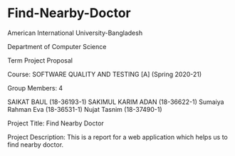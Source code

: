 # Find-Nearby-Doctor
American International University-Bangladesh

Department of Computer Science

Term Project Proposal

Course: SOFTWARE QUALITY AND TESTING [A] (Spring 2020-21)

Group Members: 4

SAIKAT BAUL (18-36193-1)
SAKIMUL KARIM ADAN (18-36622-1)
Sumaiya Rahman Eva (18-36531-1)
Nujat Tasnim (18-37490-1)

Project Title: Find Nearby Doctor

Project Description: This is a report for a web application which helps us to find nearby doctor.
